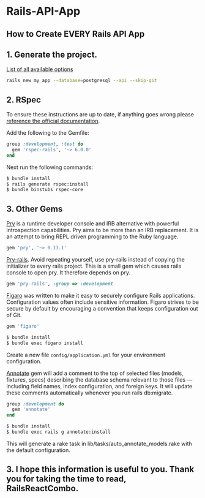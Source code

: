 # Rails-API-App

## How to Create EVERY Rails API App

## 1. Generate the project.
[List of all available options](https://www.bootrails.com/blog/rails-new-options/)

```sh
rails new my_app --database=postgresql --api --skip-git
```

## 2. RSpec

To ensure these instructions are up to date, if anything goes wrong please [reference the official documentation](https://github.com/rspec/rspec-rails).

Add the following to the Gemfile:

```ruby
group :development, :test do
  gem 'rspec-rails', '~> 6.0.0'
end
```

Next run the following commands:

```sh
$ bundle install
$ rails generate rspec:install
$ bundle binstubs rspec-core
```

## 3. Other Gems

[Pry](https://github.com/pry/pry)  is a runtime developer console and IRB alternative with powerful introspection capabilities. Pry aims to be more than an IRB replacement. It is an attempt to bring REPL driven programming to the Ruby language.

```ruby
gem 'pry', '~> 0.13.1'
```


[Pry-rails](https://github.com/pry/pry-rails). 
Avoid repeating yourself, use pry-rails instead of copying the initializer to every rails project. This is a small gem which causes rails console to open pry. It therefore depends on pry.

```ruby
gem 'pry-rails', :group => :development
```

[Figaro](https://github.com/laserlemon/figaro) was written to make it easy to securely configure Rails applications.
Configuration values often include sensitive information. Figaro strives to be secure by default by encouraging a convention that keeps configuration out of Git.

```ruby
gem 'figaro'
```

```sh
$ bundle install
$ bundle exec figaro install
```
Create a new file ```config/application.yml``` for your environment configuration.


[Annotate](https://makingsenseofrails.dev/how-to-use-the-annotate-gem-c44bfec97d03) gem will add a comment to the top of selected files (models, fixtures, specs) describing the database schema relevant to those files — including field names, index configuration, and foreign keys. It will update these comments automatically whenever you run rails db:migrate.

```ruby
group :development do
  gem 'annotate'
end
```

```sh
$ bundle install
$ bundle exec rails g annotate:install
```
This will generate a rake task in lib/tasks/auto_annotate_models.rake with the default configuration.


## 3. I hope this information is useful to you. Thank you for taking the time to read, RailsReactCombo.
